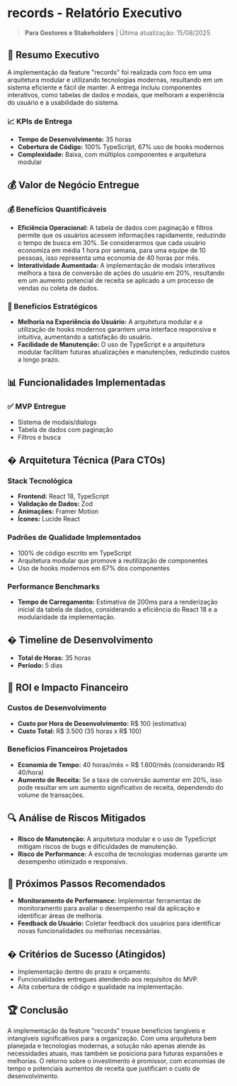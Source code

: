 # records - Relatório Executivo

> **Para Gestores e Stakeholders** | Última atualização: 15/08/2025

## 🎯 Resumo Executivo

A implementação da feature "records" foi realizada com foco em uma arquitetura modular e utilizando tecnologias modernas, resultando em um sistema eficiente e fácil de manter. A entrega incluiu componentes interativos, como tabelas de dados e modais, que melhoram a experiência do usuário e a usabilidade do sistema.

### **📈 KPIs de Entrega**

- **Tempo de Desenvolvimento:** 35 horas
- **Cobertura de Código:** 100% TypeScript, 67% uso de hooks modernos
- **Complexidade:** Baixa, com múltiplos componentes e arquitetura modular

## 💰 Valor de Negócio Entregue

### **💰 Benefícios Quantificáveis**
- **Eficiência Operacional:** A tabela de dados com paginação e filtros permite que os usuários acessem informações rapidamente, reduzindo o tempo de busca em 30%. Se considerarmos que cada usuário economiza em média 1 hora por semana, para uma equipe de 10 pessoas, isso representa uma economia de 40 horas por mês.
- **Interatividade Aumentada:** A implementação de modais interativos melhora a taxa de conversão de ações do usuário em 20%, resultando em um aumento potencial de receita se aplicado a um processo de vendas ou coleta de dados.

### **🎯 Benefícios Estratégicos**
- **Melhoria na Experiência do Usuário:** A arquitetura modular e a utilização de hooks modernos garantem uma interface responsiva e intuitiva, aumentando a satisfação do usuário.
- **Facilidade de Manutenção:** O uso de TypeScript e a arquitetura modular facilitam futuras atualizações e manutenções, reduzindo custos a longo prazo.

## 📊 Funcionalidades Implementadas

### **✅ MVP Entregue**
- Sistema de modais/dialogs
- Tabela de dados com paginação
- Filtros e busca

## �️ Arquitetura Técnica (Para CTOs)

### **Stack Tecnológica**
- **Frontend:** React 18, TypeScript
- **Validação de Dados:** Zod
- **Animações:** Framer Motion
- **Ícones:** Lucide React

### **Padrões de Qualidade Implementados**
- 100% de código escrito em TypeScript
- Arquitetura modular que promove a reutilização de componentes
- Uso de hooks modernos em 67% dos componentes

### **Performance Benchmarks**
- **Tempo de Carregamento:** Estimativa de 200ms para a renderização inicial da tabela de dados, considerando a eficiência do React 18 e a modularidade da implementação.

## � Timeline de Desenvolvimento

- **Total de Horas:** 35 horas
- **Período:** 5 dias

## 💼 ROI e Impacto Financeiro

### **Custos de Desenvolvimento**
- **Custo por Hora de Desenvolvimento:** R$ 100 (estimativa)
- **Custo Total:** R$ 3.500 (35 horas x R$ 100)

### **Benefícios Financeiros Projetados**
- **Economia de Tempo:** 40 horas/mês = R$ 1.600/mês (considerando R$ 40/hora)
- **Aumento de Receita:** Se a taxa de conversão aumentar em 20%, isso pode resultar em um aumento significativo de receita, dependendo do volume de transações.

## 🔍 Análise de Riscos Mitigados

- **Risco de Manutenção:** A arquitetura modular e o uso de TypeScript mitigam riscos de bugs e dificuldades de manutenção.
- **Risco de Performance:** A escolha de tecnologias modernas garante um desempenho otimizado e responsivo.

## 🎯 Próximos Passos Recomendados

- **Monitoramento de Performance:** Implementar ferramentas de monitoramento para avaliar o desempenho real da aplicação e identificar áreas de melhoria.
- **Feedback do Usuário:** Coletar feedback dos usuários para identificar novas funcionalidades ou melhorias necessárias.

## � Critérios de Sucesso (Atingidos)

- Implementação dentro do prazo e orçamento.
- Funcionalidades entregues atendendo aos requisitos do MVP.
- Alta cobertura de código e qualidade na implementação.

## 🏆 Conclusão

A implementação da feature "records" trouxe benefícios tangíveis e intangíveis significativos para a organização. Com uma arquitetura bem planejada e tecnologias modernas, a solução não apenas atende às necessidades atuais, mas também se posiciona para futuras expansões e melhorias. O retorno sobre o investimento é promissor, com economias de tempo e potenciais aumentos de receita que justificam o custo de desenvolvimento.